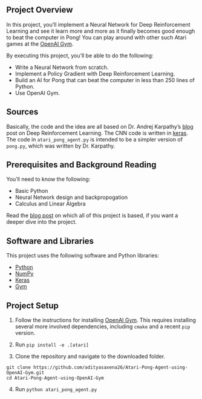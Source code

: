 
## Project Overview
In this project, you’ll implement a Neural Network for Deep Reinforcement Learning and see it learn more and more as it finally becomes good enough to beat the computer in Pong! You can play around with other such Atari games at the [OpenAI Gym](https://gym.openai.com/).

By executing this project, you’ll be able to do the following:

+ Write a Neural Network from scratch.
+ Implement a Policy Gradient with Deep Reinforcement Learning.
+ Build an AI for Pong that can beat the computer in less than 250 lines of Python.
+ Use OpenAI Gym.

## Sources
Basically, the code and the idea are all based on Dr. Andrej Karpathy’s [blog](http://karpathy.github.io/2016/05/31/rl/) post on Deep Reinforcement Learning. The CNN code is written in [keras](https://github.com/fchollet/keras). The code in ```atari_pong_agent.py``` is intended to be a simpler version of ```pong.py```, which was written by Dr. Karpathy.

## Prerequisites and Background Reading
You’ll need to know the following:

- Basic Python
- Neural Network design and backpropogation
- Calculus and Linear Algebra

Read the [blog post](http://karpathy.github.io/2016/05/31/rl/) on which all of this project is based, if you want a deeper dive into the project.

## Software and Libraries
This project uses the following software and Python libraries:
- [Python](https://www.python.org/download/releases)
- [NumPy](http://www.numpy.org/)
- [Keras](https://github.com/fchollet/keras)
- [Gym](https://gym.openai.com/)

## Project Setup

1. Follow the instructions for installing [OpenAI Gym](https://gym.openai.com/docs/). This requires installing several more involved dependencies, including ```cmake``` and a recent ```pip``` version.

2. Run ```pip install -e .[atari]```

3. Clone the repository and navigate to the downloaded folder.
  ```
  git clone https://github.com/adityasaxena26/Atari-Pong-Agent-using-OpenAI-Gym.git
  cd Atari-Pong-Agent-using-OpenAI-Gym
  ```
4. Run ```python atari_pong_agent.py```
